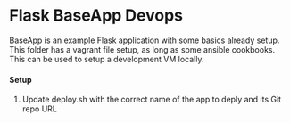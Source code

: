 # Flask BaseApp Devops

BaseApp is an example Flask application with some basics already setup. This folder has a vagrant file setup,
as long as some ansible cookbooks. This can be used to setup a development VM locally.

#### Setup

1. Update deploy.sh with the correct name of the app to deply and its Git repo URL